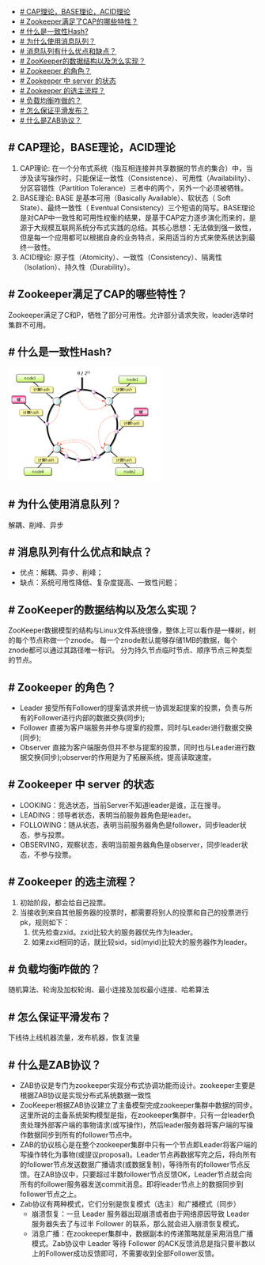 - [\# CAP理论，BASE理论，ACID理论](#-cap理论base理论acid理论)
- [\# Zookeeper满足了CAP的哪些特性？](#-zookeeper满足了cap的哪些特性)
- [\# 什么是一致性Hash?](#-什么是一致性hash)
- [\# 为什么使用消息队列？](#-为什么使用消息队列)
- [\# 消息队列有什么优点和缺点？](#-消息队列有什么优点和缺点)
- [\# ZooKeeper的数据结构以及怎么实现？](#-zookeeper的数据结构以及怎么实现)
- [\# Zookeeper 的角色？](#-zookeeper-的角色)
- [\# Zookeeper 中 server 的状态](#-zookeeper-中-server-的状态)
- [\# Zookeeper 的选主流程？](#-zookeeper-的选主流程)
- [\# 负载均衡咋做的？](#-负载均衡咋做的)
- [\# 怎么保证平滑发布？](#-怎么保证平滑发布)
- [\# 什么是ZAB协议？](#-什么是zab协议)

## \# CAP理论，BASE理论，ACID理论
1. CAP理论: 在一个分布式系统（指互相连接并共享数据的节点的集合）中，当涉及读写操作时，只能保证一致性（Consistence）、可用性（Availability）、分区容错性（Partition Tolerance）三者中的两个，另外一个必须被牺牲。
2. BASE理论: BASE 是基本可用（Basically Available）、软状态（ Soft State）、最终一致性（ Eventual Consistency）三个短语的简写。BASE理论是对CAP中一致性和可用性权衡的结果，是基于CAP定力逐步演化而来的，是源于大规模互联网系统分布式实践的总结。其核心思想：无法做到强一致性，但是每一个应用都可以根据自身的业务特点，采用适当的方式来使系统达到最终一致性。
3. ACID理论: 原子性（Atomicity）、一致性（Consistency）、隔离性（Isolation）、持久性（Durability）。

## \# Zookeeper满足了CAP的哪些特性？
Zookeeper满足了C和P，牺牲了部分可用性。允许部分请求失败，leader选举时集群不可用。

## \# 什么是一致性Hash?
<img src="../assets/consistent_hashing.png" alt="一致性Hash" style="zoom:30%;" />

## \# 为什么使用消息队列？
解耦、削峰、异步

## \# 消息队列有什么优点和缺点？
- 优点：解耦、异步、削峰；
- 缺点：系统可用性降低、复杂度提高、一致性问题；

## \# ZooKeeper的数据结构以及怎么实现？
ZooKeeper数据模型的结构与Linux文件系统很像，整体上可以看作是一棵树，树的每个节点称做一个znode。
每一个znode默认能够存储1MB的数据，每个znode都可以通过其路径唯一标识。
分为持久节点临时节点、顺序节点三种类型的节点。

## \# Zookeeper 的角色？
- Leader 接受所有Follower的提案请求并统一协调发起提案的投票，负责与所有的Follower进行内部的数据交换(同步);
- Follower 直接为客户端服务并参与提案的投票，同时与Leader进行数据交换(同步);
- Observer 直接为客户端服务但并不参与提案的投票，同时也与Leader进行数据交换(同步);observer的作用是为了拓展系统，提高读取速度。

## \# Zookeeper 中 server 的状态
- LOOKING：竞选状态，当前Server不知道leader是谁，正在搜寻。
- LEADING：领导者状态，表明当前服务器角色是leader。
- FOLLOWING：随从状态，表明当前服务器角色是follower，同步leader状态，参与投票。
- OBSERVING，观察状态，表明当前服务器角色是observer，同步leader状态，不参与投票。

## \# Zookeeper 的选主流程？
1. 初始阶段，都会给自己投票。
2. 当接收到来自其他服务器的投票时，都需要将别人的投票和自己的投票进行pk，规则如下：
   1. 优先检查zxid。zxid比较大的服务器优先作为leader。
   2. 如果zxid相同的话，就比较sid，sid(myid)比较大的服务器作为leader。

## \# 负载均衡咋做的？
随机算法、轮询及加权轮询、最小连接及加权最小连接、哈希算法

## \# 怎么保证平滑发布？
下线待上线机器流量，发布机器，恢复流量

## \# 什么是ZAB协议？
- ZAB协议是专门为zookeeper实现分布式协调功能而设计。zookeeper主要是根据ZAB协议是实现分布式系统数据一致性
- ZooKeeper根据ZAB协议建立了主备模型完成zookeeper集群中数据的同步。这里所说的主备系统架构模型是指，在zookeeper集群中，只有一台leader负责处理外部客户端的事物请求(或写操作)，然后leader服务器将客户端的写操作数据同步到所有的follower节点中。
- ZAB的协议核心是在整个zookeeper集群中只有一个节点即Leader将客户端的写操作转化为事物(或提议proposal)。Leader节点再数据写完之后，将向所有的follower节点发送数据广播请求(或数据复制)，等待所有的follower节点反馈。在ZAB协议中，只要超过半数follower节点反馈OK，Leader节点就会向所有的follower服务器发送commit消息。即将leader节点上的数据同步到follower节点之上。
- Zab协议有两种模式，它们分别是恢复模式（选主）和广播模式（同步）
  - 崩溃恢复：一旦 Leader 服务器出现崩溃或者由于网络原因导致 Leader 服务器失去了与过半 Follower 的联系，那么就会进入崩溃恢复模式。
  - 消息广播：在zookeeper集群中，数据副本的传递策略就是采用消息广播模式。Zab协议中 Leader 等待 Follower 的ACK反馈消息是指只要半数以上的Follower成功反馈即可，不需要收到全部Follower反馈。

    